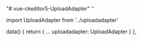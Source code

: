"# vue-ckeditor5-UploadAdapter" 
'<vue-ckeditor type="classic" v-model="work_log" :editors="editors" uploadAdapter="uploadadapter"></vue-ckeditor>'

import UploadAdapter from '../uploadadapter'

data() {
    return {
      ...
      uploadadapter: UploadAdapter
    }
  },